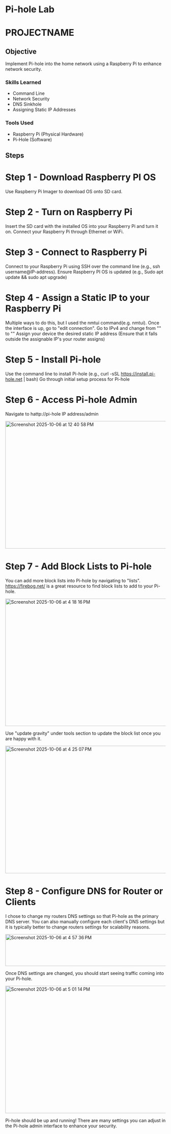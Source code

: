 # Pi-hole Lab

# PROJECTNAME

## Objective

Implement Pi-hole into the home network using a Raspberry Pi to enhance network security.


### Skills Learned

- Command Line
- Network Security
- DNS Sinkhole
- Assigning Static IP Addresses


### Tools Used

- Raspberry Pi (Physical Hardware)
- Pi-Hole (Software)


## Steps

# Step 1 - Download Raspberry PI OS
Use Raspberry Pi Imager to download OS onto SD card.

# Step 2 - Turn on Raspberry Pi
Insert the SD card with the installed OS into your Raspberry Pi and turn it on. Connect your Raspberry Pi through Ethernet or WiFi.

# Step 3 - Connect to Raspberry Pi
Connect to your Raspberry Pi using SSH over the command line (e.g., ssh username@IP-address).
Ensure Raspberry PI OS is updated (e.g., Sudo apt update && sudo apt upgrade)

# Step 4 - Assign a Static IP to your Raspberry Pi
Multiple ways to do this, but I used the nmtui command(e.g. nmtui).
Once the interface is up, go to "edit connection".
Go to IPv4 and change from "<Automatic>" to "<Manual>"
Assign your device the desired static IP address (Ensure that it falls outside the assignable IP's your router assigns)

# Step 5 - Install Pi-hole
Use the command line to install Pi-hole (e.g., curl -sSL https://install.pi-hole.net | bash)
Go through initial setup process for Pi-hole

# Step 6 - Access Pi-hole Admin
Navigate to hattp://pi-hole IP address/admin

<img width="600" height="400" alt="Screenshot 2025-10-06 at 12 40 58 PM" src="https://github.com/user-attachments/assets/e2478ed8-6caa-472f-9ce9-c690b59f6792" />

# Step 7 - Add Block Lists to Pi-hole
You can add more block lists into Pi-hole by navigating to "lists".
https://firebog.net/ is a great resource to find block lists to add to your Pi-hole.

<img width="600" height="400" alt="Screenshot 2025-10-06 at 4 18 16 PM" src="https://github.com/user-attachments/assets/4ca96b9c-6e5b-4ab0-9f18-ebe78e46132a" />

Use "update gravity" under tools section to update the block list once you are happy with it.

<img width="600" height="400" alt="Screenshot 2025-10-06 at 4 25 07 PM" src="https://github.com/user-attachments/assets/a1e02698-d372-40eb-8081-5df84388b2d5" />

# Step 8 - Configure DNS for Router or Clients
I chose to change my routers DNS settings so that Pi-hole as the primary DNS server. You can also manually configure each client's DNS settings but it is typically better to change routers settings for scalability reasons.

<img width="600" height="100" alt="Screenshot 2025-10-06 at 4 57 36 PM" src="https://github.com/user-attachments/assets/b88bd0ef-a97a-4a81-bca5-2c293d0df5a7" />

Once DNS settings are changed, you should start seeing traffic coming into your Pi-hole.

<img width="600" height="400" alt="Screenshot 2025-10-06 at 5 01 14 PM" src="https://github.com/user-attachments/assets/47b9ba82-0573-4212-966f-8b8e5113592a" />

Pi-hole should be up and running! There are many settings you can adjust in the Pi-hole admin interface to enhance your security.







